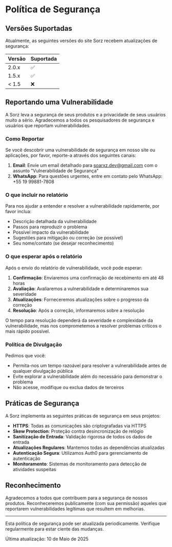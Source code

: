 # Política de Segurança

## Versões Suportadas

Atualmente, as seguintes versões do site Sorz recebem atualizações de segurança:

| Versão | Suportada          |
| ------- | ------------------ |
| 2.0.x   | :white_check_mark: |
| 1.5.x   | :white_check_mark: |
| < 1.5   | :x:                |

## Reportando uma Vulnerabilidade

A Sorz leva a segurança de seus produtos e a privacidade de seus usuários muito a sério. Agradecemos a todos os pesquisadores de segurança e usuários que reportam vulnerabilidades.

### Como Reportar

Se você descobrir uma vulnerabilidade de segurança em nosso site ou aplicações, por favor, reporte-a através dos seguintes canais:

1. **Email**: Envie um email detalhado para soarxz.dev@gmail.com com o assunto "Vulnerabilidade de Segurança"
2. **WhatsApp**: Para questões urgentes, entre em contato pelo WhatsApp: +55 19 99881-7808

### O que incluir no relatório

Para nos ajudar a entender e resolver a vulnerabilidade rapidamente, por favor inclua:

- Descrição detalhada da vulnerabilidade
- Passos para reproduzir o problema
- Possível impacto da vulnerabilidade
- Sugestões para mitigação ou correção (se possível)
- Seu nome/contato (se desejar reconhecimento)

### O que esperar após o relatório

Após o envio do relatório de vulnerabilidade, você pode esperar:

1. **Confirmação**: Enviaremos uma confirmação de recebimento em até 48 horas
2. **Avaliação**: Avaliaremos a vulnerabilidade e determinaremos sua severidade
3. **Atualizações**: Forneceremos atualizações sobre o progresso da correção
4. **Resolução**: Após a correção, informaremos sobre a resolução

O tempo para resolução dependerá da severidade e complexidade da vulnerabilidade, mas nos comprometemos a resolver problemas críticos o mais rápido possível.

### Política de Divulgação

Pedimos que você:

- Permita-nos um tempo razoável para resolver a vulnerabilidade antes de qualquer divulgação pública
- Evite explorar a vulnerabilidade além do necessário para demonstrar o problema
- Não acesse, modifique ou exclua dados de terceiros

## Práticas de Segurança

A Sorz implementa as seguintes práticas de segurança em seus projetos:

- **HTTPS**: Todas as comunicações são criptografadas via HTTPS
- **Skew Protection**: Proteção contra desincronização de relógio
- **Sanitização de Entrada**: Validação rigorosa de todos os dados de entrada
- **Atualizações Regulares**: Mantemos todas as dependências atualizadas
- **Autenticação Segura**: Utilizamos Auth0 para gerenciamento de autenticação
- **Monitoramento**: Sistemas de monitoramento para detecção de atividades suspeitas

## Reconhecimento

Agradecemos a todos que contribuem para a segurança de nossos produtos. Reconheceremos publicamente (com sua permissão) aqueles que reportarem vulnerabilidades legítimas que resultem em melhorias.

---

Esta política de segurança pode ser atualizada periodicamente. Verifique regularmente para estar ciente das mudanças.

Última atualização: 10 de Maio de 2025
